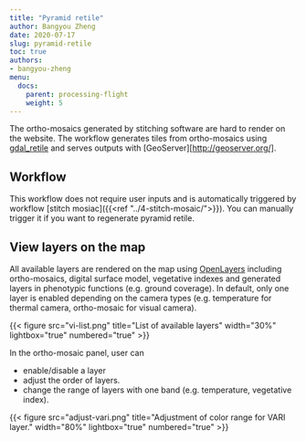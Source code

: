 ```yaml
---
title: "Pyramid retile"
author: Bangyou Zheng
date: 2020-07-17
slug: pyramid-retile
toc: true
authors:
- bangyou-zheng
menu:
  docs:
    parent: processing-flight
    weight: 5
---
```


The ortho-mosaics generated by stitching software are hard to render on the website. The workflow generates tiles from ortho-mosaics using [gdal_retile](https://gdal.org/programs/gdal_retile.html) and serves outputs with [GeoServer][http://geoserver.org/]. 


## Workflow

This workflow does not require user inputs and is automatically triggered by workflow [stitch mosiac]({{<ref "../4-stitch-mosaic/">}}). You can manually trigger it if you want to regenerate pyramid retile. 


## View layers on the map

All available layers are rendered on the map using [OpenLayers](https://openlayers.org/) including ortho-mosaics, digital surface model, vegetative indexes and generated layers in phenotypic functions (e.g. ground coverage). In default, only one layer is enabled depending on the camera types (e.g. temperature for thermal camera, ortho-mosaic for visual camera). 

{{< figure src="vi-list.png" title="List of available layers" width="30%" lightbox="true" numbered="true" >}}

In the ortho-mosaic panel, user can 

* enable/disable a layer
* adjust the order of layers.
* change the range of layers with one band (e.g. temperature, vegetative index).

{{< figure src="adjust-vari.png" title="Adjustment of color range for VARI layer." width="80%" lightbox="true" numbered="true" >}}


